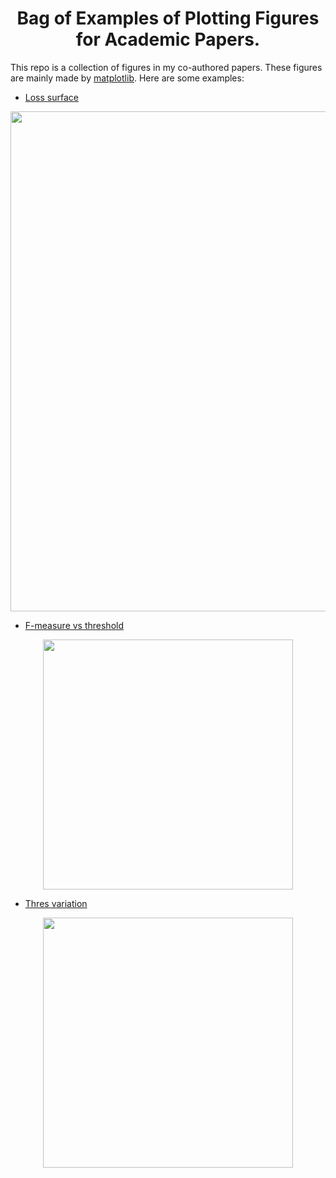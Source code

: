 <h1 align="center">Bag of Examples of Plotting Figures for Academic Papers.</h1>

This repo is a collection of figures in my co-authored papers.
These figures are mainly made by [matplotlib](https://matplotlib.org/).
Here  are some examples:

* [Loss surface](floss-surface/)
<p align="center">
<img src="http://data.kaizhao.net/projects/fmeasure-saliency/loss-surface.svg" width=800px>
</p>

* [F-measure vs threshold](f-thres/)
<p align="center">
<img src="http://data.kaizhao.net/projects/fmeasure-saliency/f-thres.svg" width=400px>
</p>

* [Thres variation](thres-variation/)
<p align="center">
<img src="http://data.kaizhao.net/projects/fmeasure-saliency/thres-variation.svg" width=400px>
</p>